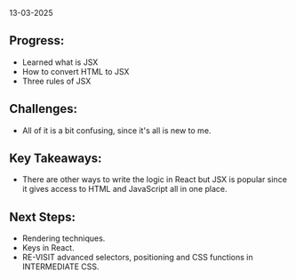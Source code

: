 13-03-2025

## Progress: 
* Learned what is JSX
* How to convert HTML to JSX
* Three rules of JSX
## Challenges:
* All of it is a bit confusing, since it's all is new to me.

## Key Takeaways:
* There are other ways to write the logic in React but JSX is popular since it gives access to HTML and JavaScript all in one place.

## Next Steps:
* Rendering techniques.
* Keys in React. 
* RE-VISIT advanced selectors, positioning and CSS functions in INTERMEDIATE CSS. 

